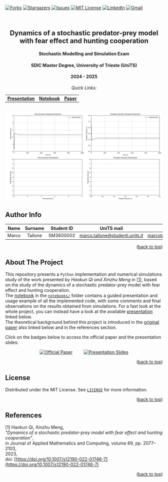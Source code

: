 <a name="readme-top"></a>

<!-- PROJECT SHIELDS -->
[![Forks][forks-shield]][forks-url]
[![Stargazers][stars-shield]][stars-url]
[![Issues][issues-shield]][issues-url]
[![MIT License][license-shield]][license-url]
[![LinkedIn][linkedin-shield]][linkedin-url]
[![Gmail][gmail-shield]][gmail-url]

<!-- PROJECT LOGO -->
<br />
<div align="center">
  <!-- <a href="https://github.com/marcotallone/stochastic-prey-predator">
    <img src="images/LOGO_IMAGE" alt="Logo" width="150" height="150">
  </a> -->

<h2 align="center">Dynamics of a stochastic predator-prey model<br> with fear
effect and hunting cooperation</h2>
<h4 align="center">Stochastic Modelling and Simulation Exam</h4>
<h4 align="center">SDIC Master Degree, University of Trieste (UniTS)</h4>
<h4 align="center">2024 - 2025</h4>

  <p align="center">
    <p><i>Quick Links:</i></p>
    <table>
      <tr>
        <td><a href="https://marcotallone.github.io/stochastic-prey-predator/"><strong>Presentation</strong></a></td>
        <td><a href="./notebooks/Stochastic-Prey-Predator.ipynb"><strong>Notebook</strong></a></td>
        <td><a href="https://link.springer.com/article/10.1007/s12190-022-01746-7?fromPaywallRec=false"><strong>Paper</strong></a></td>
      </tr>
    </table>
    <br>
    <img src="./docs/images/predator_extinction.gif" alt="Predator Extinction Simulation" width="800">
</div>

<!-- AUTHOR INFO-->
## Author Info

| Name | Surname | Student ID | UniTS mail | Google mail | Master |
|:---:|:---:|:---:|:---:|:---:|:---:|
| Marco | Tallone | SM3600002 | <marco.tallone@studenti.units.it> | <marcotallone85@gmail.com> | **SDIC** |

<p align="right">(<a href="#readme-top">back to top</a>)</p>

<!-- ABOUT THE PROJECT -->
## About The Project

This repository presents a `Python` implementation and numerical simulations study of the work presented by *Haokun Qi and Xinzhu Meng* in [<a href="#ref1">1</a>], based
on the study of the dynamics of a stochastic predator-prey model with fear
effect and hunting cooperation.\
The [notebook](./notebooks/Stochastic-Prey-Predator.ipynb) in the [`notebooks/`](./notebooks/) folder contains a guided presentation and usage example of all the implemented code, with some comments and final observations on the results obtained from simulations. For a fast look at the whole project, you can instead have a look at the available [presentation](https://marcotallone.github.io/stochastic-prey-predator/) linked below.\
The theoretical background behind this project is introduced in the [original paper](https://link.springer.com/article/10.1007/s12190-022-01746-7?fromPaywallRec=false) also linked below and in the references section.

Click on the badges below to access the official paper and the presentation slides:

<div align="center">

[![Official Paper][paper-shield]][paper-url]&nbsp;&nbsp;&nbsp;&nbsp;&nbsp;&nbsp;&nbsp;&nbsp;
[![Presentation Slides][presentation-shield]][presentation-url]

</div>

<p align="right">(<a href="#readme-top">back to top</a>)</p>

<!-- LICENSE -->
## License

Distributed under the MIT License. See [`LICENSE`](./LICENSE) for more information.

<p align="right">(<a href="#readme-top">back to top</a>)</p>

<!-- REFERENCES -->
## References

<a id="ref1"></a>
[1]
Haokun Qi, Xinzhu Meng,\
*"Dynamics of a stochastic predator-prey model with fear effect and hunting cooperation"*,\
in Journal of Applied Mathematics and Computing, volume 69, pp. 2077–2103,\
2023,\
doi:  [https://doi.org/10.1007/s12190-022-01746-7](https://doi.org/10.1007/s12190-022-01746-7)

<p align="right">(<a href="#readme-top">back to top</a>)</p>

<!-- MARKDOWN LINKS & IMAGES -->
<!-- https://www.markdownguide.org/basic-syntax/#reference-style-links -->
[forks-shield]: https://img.shields.io/github/forks/marcotallone/stochastic-prey-predator.svg?style=for-the-badge
[forks-url]: https://github.com/marcotallone/stochastic-prey-predator/network/members
[stars-shield]: https://img.shields.io/github/stars/marcotallone/stochastic-prey-predator.svg?style=for-the-badge
[stars-url]: https://github.com/marcotallone/stochastic-prey-predator/stargazers
[issues-shield]: https://img.shields.io/github/issues/marcotallone/stochastic-prey-predator.svg?style=for-the-badge
[issues-url]: https://github.com/marcotallone/stochastic-prey-predator/issues
[license-shield]: https://img.shields.io/github/license/marcotallone/stochastic-prey-predator.svg?style=for-the-badge
[license-url]: https://github.com/marcotallone/stochastic-prey-predator/blob/master/LICENSE
[linkedin-shield]: https://img.shields.io/badge/-LinkedIn-blue?style=for-the-badge&logo=linkedin&logoColor=white&colorB=0077B5
[linkedin-url]: https://linkedin.com/in/marco-tallone-40312425b
[gmail-shield]: https://img.shields.io/badge/-Gmail-red?style=for-the-badge&logo=gmail&logoColor=white&colorB=red
[gmail-url]: mailto:marcotallone85@gmail.com

[paper-shield]: https://img.shields.io/badge/Official%20Paper-00629B?style=for-the-badge&logo=BookStack&logoColor=white
[paper-url]: https://link.springer.com/article/10.1007/s12190-022-01746-7?fromPaywallRec=false

[presentation-shield]: https://img.shields.io/badge/Presentation-dodgerblue?style=for-the-badge&logo=google-slides&logoColor=white
[presentation-url]: https://marcotallone.github.io/stochastic-prey-predator/
